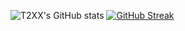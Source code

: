 ![T2XX's GitHub stats](https://github-readme-stats.vercel.app/api?username=T2XX&show_icons=true)
[![GitHub Streak](http://github-readme-streak-stats.herokuapp.com?user=T2XX)](https://git.io/streak-stats)
